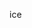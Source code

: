 <!--
 * @Author: ink-song 229135518@qq.com
 * @Date: 2023-05-16 21:33:01
 * @LastEditors: ink-song 229135518@qq.com
 * @LastEditTime: 2023-05-16 21:36:34
 * @FilePath: /Ace-admin/README.md
 * @Description: 这是默认设置,请设置`customMade`, 打开koroFileHeader查看配置 进行设置: https://github.com/OBKoro1/koro1FileHeader/wiki/%E9%85%8D%E7%BD%AE
-->
ice